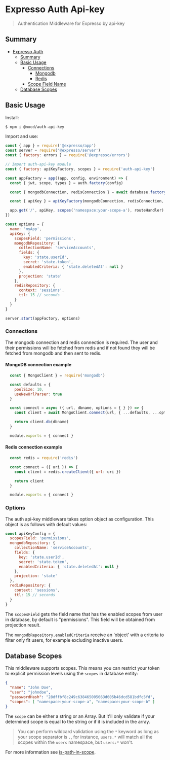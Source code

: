 # Expresso Auth Api-key

> Authentication Middleware for Expresso by api-key

## Summary

- [Expresso Auth](#expresso-auth-api-key)
  - [Summary](#summary)
  - [Basic Usage](#basic-usage)
    - [Connections](#Connections)
      - [Mongodb](#mongodb-connection-example)
      - [Redis](#redis-connection-example)
    - [Scope Field Name](#scope-field-name)
  - [Database Scopes](#database-scopes)

## Basic Usage

Install:

```sh
$ npm i @nxcd/auth-api-key
```

Import and use:

```js
const { app } = require('@expresso/app')
const server = require('@expresso/server')
const { factory: errors } = require('@expresso/errors')

// Import auth-api-key module
const { factory: apiKeyFactory, scopes } = require('auth-api-key')

const appFactory = app((app, config, environment) => {
  const { jwt, scope, types } = auth.factory(config)

  const { mongodbConnection, redisConnection } = await database.factory(config.database)

  const { apiKey } = apiKeyFactory(mongodbConnection, redisConnection, config.apiKey)

  app.get('/', apiKey, scopes('namespace:your-scope-a'), routeHandler)
})

const options = {
  name: 'myApp',
  apiKey: {
    scopesField: 'permissions',
    mongodbRepository: {
      collectionName: 'serviceAccounts',
      fields: {
        key: 'state.userId',
        secret: 'state.token',
        enabledCriteria: { 'state.deletedAt': null }
      },
      projection: 'state'
    },
    redisRepository: {
      context: 'sessions',
      ttl: 15 // seconds
    }
  }
}

server.start(appFactory, options)
```

### Connections

The mongodb connection and redis connection is required. The user and their permissions will be fetched from redis and if not found they will be fetched from mongodb and then sent to redis.

#### MongoDB connection example

```js
  const { MongoClient } = require('mongodb')

  const defaults = {
    poolSize: 10,
    useNewUrlParser: true
  }

  const connect = async ({ url, dbname, options = { } }) => {
    const client = await MongoClient.connect(url, { ...defaults, ...options })

    return client.db(dbname)
  }

  module.exports = { connect }
```

#### Redis connection example

```js
  const redis = require('redis')

  const connect = ({ uri }) => {
    const client = redis.createClient({ url: uri })

    return client
  }

  module.exports = { connect }
```

### Options

The auth api-key middleware takes option object as configuration. This object is as follows with default values:

```js
const apiKeyConfig = {
  scopesField: 'permissions',
  mongodbRepository: {
    collectionName: 'serviceAccounts',
    fields: {
      key: 'state.userId',
      secret: 'state.token',
      enabledCriteria: { 'state.deletedAt': null }
    },
    projection: 'state'
  },
  redisRepository: {
    context: 'sessions',
    ttl: 15 // seconds
  }
}
```

The `scopesField` gets the field name that has the enabled scopes from user in database, by default is "permissions". This field will be obtained from projection result.

The `mongodbRepository.enabledCriteria` receive an 'object' with a criteria to filter only fit users, for example excluding inactive users.

## Database Scopes

This middleware supports scopes. This means you can restrict your token to explicit permission levels using the `scopes` in database entity:

```json
{
  "name": "John Doe",
  "user": "johndoe",
  "passwordHash": "28dffbf8c249c638465005663d605b46dcd581bdfc5fd",
  "scopes": [ "namespace:your-scope-a", "namespace:your-scope-b" ]
}
```

The `scope` can be either a string or an Array. But it'll only validate if your determined scope is equal to the string or if it is included in the array.

> You can perform wildcard validation using the `*` keyword as long as your scope separator is `.`, for instance, `users.*` will match all the scopes within the `users` namespace, but `users:*` won't.

For more information see [is-path-in-scope](https://github.com/nxcd/is-path-in-scope).

